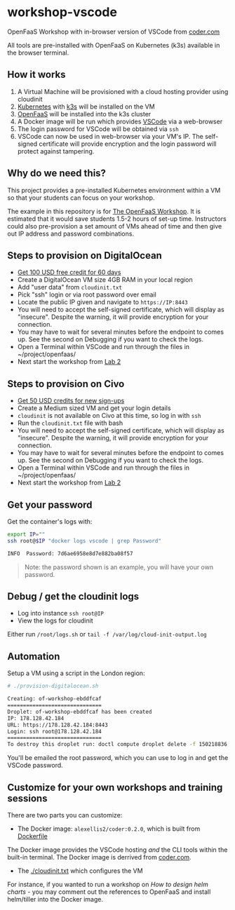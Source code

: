 # workshop-vscode

OpenFaaS Workshop with in-browser version of VSCode from [coder.com](https://coder.com)

All tools are pre-installed with OpenFaaS on Kubernetes (k3s) available in the browser terminal.

## How it works

1) A Virtual Machine will be provisioned with a cloud hosting provider using cloudinit
2) [Kubernetes](https://kubernetes.io/) with [k3s](https://k3s.io/) will be installed on the VM
3) [OpenFaaS](https://www.openfaas.com/) will be installed into the k3s cluster
4) A Docker image will be run which provides [VSCode](https://k3s.io/) via a web-browser
5) The login password for VSCode will be obtained via `ssh`
6) VSCode can now be used in web-browser via your VM's IP. The self-signed certificate will provide encryption and the login password will protect against tampering.

## Why do we need this?

This project provides a pre-installed Kubernetes environment within a VM so that your students can focus on your workshop.

The example in this repository is for [The OpenFaaS Workshop](https://github.com/openfaas/workshop). It is estimated that it would save students 1.5-2 hours of set-up time. Instructors could also pre-provision a set amount of VMs ahead of time and then give out IP address and password combinations.

## Steps to provision on DigitalOcean

* [Get 100 USD free credit for 60 days](https://m.do.co/c/8d4e75e9886f)
* Create a DigitalOcean VM size 4GB RAM in your local region
* Add "user data" from `cloudinit.txt`
* Pick "ssh" login or via root password over email
* Locate the public IP given and navigate to `https://IP:8443`
* You will need to accept the self-signed certificate, which will display as "insecure". Despite the warning, it will provide encryption for your connection.
* You may have to wait for several minutes before the endpoint to comes up. See the second on Debugging if you want to check the logs.
* Open a Terminal within VSCode and run through the files in ~/project/openfaas/
* Next start the workshop from [Lab 2](https://github.com/openfaas/workshop#lab-2---test-things-out)

## Steps to provision on Civo

* [Get 50 USD credits for new sign-ups](https://bit.ly/2Lx9d2o)
* Create a Medium sized VM and get your login details
* `cloudinit` is not available on Civo at this time, so log in with `ssh`
* Run the `cloudinit.txt` file with bash
* You will need to accept the self-signed certificate, which will display as "insecure". Despite the warning, it will provide encryption for your connection.
* You may have to wait for several minutes before the endpoint to comes up. See the second on Debugging if you want to check the logs.
* Open a Terminal within VSCode and run through the files in ~/project/openfaas/
* Next start the workshop from [Lab 2](https://github.com/openfaas/workshop#lab-2---test-things-out)


## Get your password

Get the container's logs with:

```sh
export IP=""
ssh root@$IP "docker logs vscode | grep Password"

INFO  Password: 7d6ae6958e8d7e882ba08f57
```

> Note: the password shown is an example, you will have your own password.

## Debug / get the cloudinit logs

* Log into instance `ssh root@IP`
* View the logs for cloudinit

Either run `/root/logs.sh` or `tail -f /var/log/cloud-init-output.log`

## Automation

Setup a VM using a script in the London region:

```sh
# ./provision-digitalocean.sh

Creating: of-workshop-ebddfcaf
==============================
Droplet: of-workshop-ebddfcaf has been created
IP: 178.128.42.184
URL: https://178.128.42.184:8443
Login: ssh root@178.128.42.184
==============================
To destroy this droplet run: doctl compute droplet delete -f 150218836

```

You'll be emailed the root password, which you can use to log in and get the VSCode password.

## Customize for your own workshops and training sessions

There are two parts you can customize:

* The Docker image: `alexellis2/coder:0.2.0`, which is built from [Dockerfile](./Dockerfile)

The Docker image provides the VSCode hosting _and_ the CLI tools within the built-in terminal. The Docker image is derrived from [coder.com](https://coder.com).

* The [./cloudinit.txt](./cloudinit.txt) which configures the VM

For instance, if you wanted to run a workshop on *How to design helm charts* - you may comment out the references to OpenFaaS and install helm/tiller into the Docker image.


